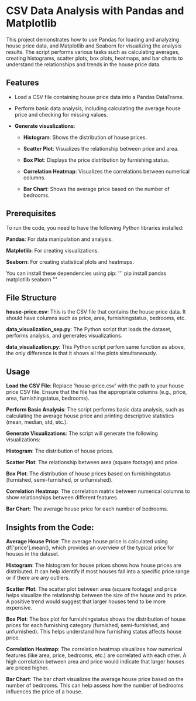 # CSV Data Analysis with Pandas and Matplotlib
This project demonstrates how to use Pandas for loading and analyzing house price data, and Matplotlib and Seaborn for visualizing the analysis results. The script performs various tasks such as calculating averages, creating histograms, scatter plots, box plots, heatmaps, and bar charts to understand the relationships and trends in the house price data.

## Features
- Load a CSV file containing house price data into a Pandas DataFrame.

- Perform basic data analysis, including calculating the average house price and checking for missing values.

- **Generate visualizations**:

  - **Histogram**: Shows the distribution of house prices.

  - **Scatter Plot**: Visualizes the relationship between price and area.

  - **Box Plot**: Displays the price distribution by furnishing status.

  - **Correlation Heatmap**: Visualizes the correlations between numerical columns.

  - **Bar Chart**: Shows the average price based on the number of bedrooms.

## Prerequisites
To run the code, you need to have the following Python libraries installed:

**Pandas**: For data manipulation and analysis.

**Matplotlib**: For creating visualizations.

**Seaborn**: For creating statistical plots and heatmaps.

You can install these dependencies using pip:
'''
pip install pandas matplotlib seaborn
'''
## File Structure
**house-price.csv**: This is the CSV file that contains the house price data. It should have columns such as price, area, furnishingstatus, bedrooms, etc.

**data_visualization_sep.py**: The Python script that loads the dataset, performs analysis, and generates visualizations.

**data_visualization.py**: This Python script perfom same function as above, the only difference is that it shows all the plots simultaneously.

## Usage
**Load the CSV File**:
Replace 'house-price.csv' with the path to your house price CSV file. Ensure that the file has the appropriate columns (e.g., price, area, furnishingstatus, bedrooms).

**Perform Basic Analysis**:
The script performs basic data analysis, such as calculating the average house price and printing descriptive statistics (mean, median, std, etc.).

**Generate Visualizations**:
The script will generate the following visualizations:

**Histogram**: The distribution of house prices.

**Scatter Plot**: The relationship between area (square footage) and price.

**Box Plot**: The distribution of house prices based on furnishingstatus (furnished, semi-furnished, or unfurnished).

**Correlation Heatmap**: The correlation matrix between numerical columns to show relationships between different features.

**Bar Chart**: The average house price for each number of bedrooms.

## Insights from the Code:
**Average House Price**:
The average house price is calculated using df['price'].mean(), which provides an overview of the typical price for houses in the dataset.

**Histogram**:
The histogram for house prices shows how house prices are distributed. It can help identify if most houses fall into a specific price range or if there are any outliers.

**Scatter Plot**:
The scatter plot between area (square footage) and price helps visualize the relationship between the size of the house and its price. A positive trend would suggest that larger houses tend to be more expensive.

**Box Plot**:
The box plot for furnishingstatus shows the distribution of house prices for each furnishing category (furnished, semi-furnished, and unfurnished). This helps understand how furnishing status affects house price.

**Correlation Heatmap**:
The correlation heatmap visualizes how numerical features (like area, price, bedrooms, etc.) are correlated with each other. A high correlation between area and price would indicate that larger houses are priced higher.

**Bar Chart**:
The bar chart visualizes the average house price based on the number of bedrooms. This can help assess how the number of bedrooms influences the price of a house.
